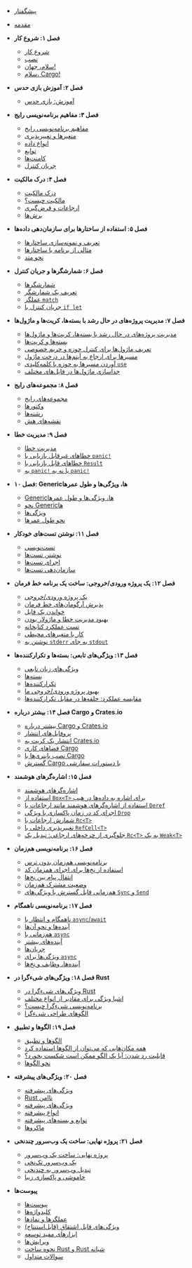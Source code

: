 - [پیشگفتار](./e1.foreword.md)
- [مقدمه](./e2.introduation.md)

- **فصل ۱: شروع کار**
    - [شروع کار](./010.getting-starrted.md)
    - [نصب](./011.installation.md)
    - [سلام، جهان!](./012.hello-world.md)
    - [سلام، Cargo!](./013.hello-cargo.md)

- **فصل ۲: آموزش بازی حدس**
    - [آموزش: بازی حدس](./020.guessing-game-tutorial.md)

- **فصل ۳: مفاهیم برنامه‌نویسی رایج**
    - [مفاهیم برنامه‌نویسی رایج](./030.common-programming-concepts.md)
    - [متغیرها و تغییرپذیری](./031.variables-and-mutability.md)
    - [انواع داده](./032.data-types.md)
    - [توابع](./33.functions.md)
    - [کامنت‌ها](./034.comments.md)
    - [جریان کنترل](./035.control-flow.md)

- **فصل ۴: درک مالکیت**
    - [درک مالکیت](./040.understanding-ownership.md)
    - [مالکیت چیست؟](./041.what-is-ownership.md)
    - [ارجاعات و قرض‌گیری](./042.references-and-borrowing.md)
    - [برش‌ها](./043.slices.md)

- **فصل ۵: استفاده از ساختارها برای سازمان‌دهی داده‌ها**
    - [تعریف و نمونه‌سازی ساختارها](./051.efining-structs.md)
    - [مثالی از برنامه با ساختارها](./052.example-structs.md)
    - [نحو متد](./053.method-syntax.md)

- **فصل ۶: شمارشگرها و جریان کنترل**
    - [شمارشگرها](./060.enums.md)
    - [تعریف یک شمارشگر](./061.defining-an-enum.md)
    - [عملگر `match`](./062.match.md)
    - [جریان کنترل با `if let`](./063.if-let.md)

- **فصل ۷: مدیریت پروژه‌های در حال رشد با بسته‌ها، کریت‌ها و ماژول‌ها**
    - [مدیریت پروژه‌های در حال رشد با بسته‌ها، کریت‌ها و ماژول‌ها](./070.managing-growing-projects-with-packages-crates-and-modules.md)
    - [بسته‌ها و کریت‌ها](./071.packages-and-crates.md)
    - [تعریف ماژول‌ها برای کنترل حوزه و حریم خصوصی](./072.defining-modules-to-control-scope-and-privacy.md)
    - [مسیرها برای ارجاع به آیتم‌ها در درخت ماژول](./073.paths-for-referring-to-an-item-in-the-module-tree.md)
    - [آوردن مسیرها به حوزه با کلمه‌کلیدی `use`](./074.bringing-paths-into-scope-with-the-use-keyword.md)
    - [جداسازی ماژول‌ها در فایل‌های مختلف](./075.separating-modules-into-different-files.md)

- **فصل ۸: مجموعه‌های رایج**
    - [مجموعه‌های رایج](./080.common-collections.md)
    - [وکتورها](./081.vectors.md)
    - [رشته‌ها](./082.strings.md)
    - [نقشه‌های هش](./083.hash-maps.md)

- **فصل ۹: مدیریت خطا**
    - [مدیریت خطا](./090.error-handling.md)
    - [خطاهای غیرقابل بازیابی با `panic!`](./091.unrecoverable-errors-with-panic.md)
    - [خطاهای قابل بازیابی با `Result`](./092.recoverable-errors-with-result.md)
    - [به `panic!` یا نه به `panic!`](./093.painc-or-not-panic.md)

- **فصل ۱۰: Generic‌ها، ویژگی‌‌ها و طول عمرها**
    - [Generic‌ها، ویژگی‌‌ها و طول عمرها](./100.generics.md)
    - [نحو Generic‌ها](./101.syntax.md)
    - [ویژگی‌‌ها](./102.traits.md)
    - [نحو طول عمرها](./103.lifetime-syntax.md)

- **فصل ۱۱: نوشتن تست‌های خودکار**
    - [تست‌نویسی](./110.testing.md)
    - [نوشتن تست‌ها](./111.writing-tests.md)
    - [اجرای تست‌ها](./112.running-tests.md)
    - [سازمان‌دهی تست‌ها](./113.test-organization.md)

- **فصل ۱۲: یک پروژه ورودی/خروجی: ساخت یک برنامه خط فرمان**
    - [یک پروژه ورودی/خروجی](./120.an-io-project.md)
    - [پذیرش آرگومان‌های خط فرمان](./121.accepting-command-line-arguments.md)
    - [خواندن یک فایل](./122.reading-a-file.md)
    - [بهبود مدیریت خطا و ماژولار بودن](./123.improving-error-handling-and-modularity.md)
    - [تست عملکرد کتابخانه](./124.testing-the-librarys-functionality.md)
    - [کار با متغیرهای محیطی](./125.working-with-environment-variables.md)
    - [نوشتن به `stderr` به جای `stdout`](./126.writing-to-stderr-instead-of-stdout.md)

- **فصل ۱۳: ویژگی‌های تابعی: بسته‌ها و تکرارکننده‌ها**
    - [ویژگی‌های زبان تابعی](./130.functional-features.md)
    - [بسته‌ها](./131.closures.md)
    - [تکرارکننده‌ها](./132.iterators.md)
    - [بهبود پروژه ورودی/خروجی ما](./133.improving-our-io-project.md)
    - [مقایسه عملکرد: حلقه‌ها در مقابل تکرارکننده‌ها](./134.performance.md)

- **فصل ۱۴: بیشتر درباره Cargo و Crates.io**
    - [بیشتر درباره Cargo و Crates.io](./140.more-about-cargo.md)
    - [پروفایل‌های انتشار](./141.release-profiles.md)
    - [انتشار یک کریت به Crates.io](./142.publishing-to-crates-io.md)
    - [فضاهای کاری Cargo](./143.cargo-workspaces.md)
    - [نصب باینری‌ها با Cargo](./144.installing-binaries.md)
    - [گسترش Cargo با دستورات سفارشی](./145.extending-cargo.md)

- **فصل ۱۵: اشاره‌گرهای هوشمند**
    - [اشاره‌گرهای هوشمند](./150.smart-pointers.md)
    - [استفاده از `Box<T>` برای اشاره به داده‌ها در هیپ](./151.box.md)
    - [استفاده از اشاره‌گرهای هوشمند مانند ارجاعات با `Deref`](./152.deref.md)
    - [اجرای کد در زمان پاکسازی با ویژگی‌ `Drop`](./153.drop.md)
    - [شمارش ارجاعات با `Rc<T>`](./154.rc.md)
    - [تغییرپذیری داخلی با `RefCell<T>`](./155.interior-mutability.md)
    - [جلوگیری از چرخه‌های ارجاعی: تبدیل یک `Rc<T>` به یک `Weak<T>`](./156.reference-cycles.md)

- **فصل ۱۶: برنامه‌نویسی هم‌زمان**
    - [برنامه‌نویسی هم‌زمان بدون ترس](./160.concurrency.md)
    - [استفاده از نخ‌ها برای اجرای همزمان کد](./161.threads.md)
    - [انتقال پیام بین نخ‌ها](./162.message-passing.md)
    - [وضعیت مشترک هم‌زمان](./163.shared-state.md)
    - [هم‌زمانی قابل گسترش با ویژگی‌‌های `Sync` و `Send`](./164.extensible-concurrency-sync-and-send.md)

- **فصل ۱۷: برنامه‌نویسی ناهمگام**
    - [ناهمگام و انتظار با `async`/`await`](./170.async-await.md)
    - [آینده‌ها و نحو آن‌ها](./171.futures-and-syntax.md)
    - [هم‌زمانی با `async`](./172.concurrency-with-async.md)
    - [آینده‌های بیشتر](./173.more-futures.md)
    - [جریان‌ها](./174.streams.md)
    - [ویژگی‌‌ها برای `async`](./175.traits-for-async.md)
    - [آینده‌ها، وظایف و نخ‌ها](./176.futures-tasks-threads.md)

- **فصل ۱۸: ویژگی‌های شیءگرا در Rust**
    - [ویژگی‌های شیءگرا در Rust](./180.oop.md)
    - [اشیا ویژگی‌ برای مقادیر از انواع مختلف](./181.trait-objects.md)
    - [برنامه‌نویسی شیءگرا چیست؟](./181.what-is-oo.md)
    - [الگوهای طراحی شیءگرا](./183.oo-design-patterns.md)

- **فصل ۱۹: الگوها و تطبیق**
    - [الگوها و تطبیق](./190.patterns.md)
    - [همه مکان‌هایی که می‌توان از الگوها استفاده کرد](./191.all-the-places-for-patterns.md)
    - [قابلیت رد شدن: آیا یک الگو ممکن است شکست بخورد؟](./192.refutability.md)
    - [نحو الگوها](./193.pattern-syntax.md)

- **فصل ۲۰: ویژگی‌های پیشرفته**
    - [ویژگی‌های پیشرفته](./200.advanced-features.md)
    - [Rust ناامن](./201.unsafe-rust.md)
    - [ویژگی‌‌های پیشرفته](./202.advanced-traits.md)
    - [انواع پیشرفته](./203.advanced-types.md)
    - [توابع و بسته‌های پیشرفته](./204.advanced-functions-and-closures.md)
    - [ماکروها](./205.macros.md)

- **فصل ۲۱: پروژه نهایی: ساخت یک وب‌سرور چندنخی**
    - [پروژه نهایی: ساخت یک وب‌سرور](./210.final-project-a-web-server.md)
    - [یک وب‌سرور تک‌نخی](./211.single-threaded.md)
    - [تبدیل وب‌سرور به چندنخی](./212.multithreaded.md)
    - [خاموشی و پاکسازی زیبا](./213.graceful-shutdown-and-cleanup.md)

- **پیوست‌ها**
    - [پیوست‌ها](./220.appendix.md)
    - [کلیدواژه‌ها](./221.keywords.md)
    - [عملگرها و نمادها](./222.operators.md)
    - [ویژگی‌‌های قابل اشتقاق (قابل‌استنتاج)](./223.derivable-traits.md)
    - [ابزارهای مفید توسعه](./224.useful-development-tools.md)
    - [ویرایش‌ها](./225.editions.md)
    - [نحوه ساخت Rust و Rust شبانه](./226.appendix-07-nightly-rust.md)
    - [سوالات متداول](./227.faq.md)
